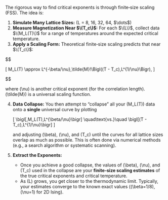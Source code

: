 The rigorous way to find critical exponents is through finite‐size scaling (FSS). The idea is:

1. **Simulate Many Lattice Sizes:** \(L = 8, 16, 32, 64, $\dots\$)  
2. **Measure Magnetization Near $\(T_c\)$:** For each $\(L\)$, collect data $\(M_L(T)\)$ for a range of temperatures around the expected critical temperature.  
3. **Apply a Scaling Form:** Theoretical finite‐size scaling predicts that near $\(T_c\)$:

$$

   \[
   M_L(T) \approx L^{-\beta/\nu}\,\tilde{M}\!\Bigl((T - T_c)\,L^{1/\nu}\Bigr),
   \]

$$

   where \(\nu\) is another critical exponent (for the correlation length). \(\tilde{M}\) is a universal scaling function.

4. **Data Collapse:** You then attempt to “collapse” all your \(M_L(T)\) data onto a **single** universal curve by plotting

   \[
   \bigl[\,M_L(T)\,L^{\beta/\nu}\bigr] \quad\text{vs.}\quad \bigl[(T - T_c)\,L^{1/\nu}\bigr]
   \]

   and adjusting \(\beta\), \(\nu\), and \(T_c\) until the curves for all lattice sizes overlap as much as possible. This is often done via numerical methods (e.g., a search algorithm or systematic scanning).

5. **Extract the Exponents:**  
   - Once you achieve a good collapse, the values of \(\beta\), \(\nu\), and \(T_c\) used in the collapse are your **finite‐size scaling estimates** of the true critical exponents and critical temperature.  
   - As \(L\) grows, you get closer to the thermodynamic limit. Typically, your estimates converge to the known exact values (\(\beta=1/8\), \(\nu=1\) for 2D Ising).
